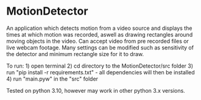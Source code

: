 # MotionDetector

An application which detects motion from a video source and displays the times at which motion was recorded, aswell as drawing rectangles around moving objects in the video. Can accept video from pre recorded files or live webcam footage. Many settings can be modified such as sensitivity of the detector and minimum rectangle size for it to draw.

To run:
    1) open terminal
    2) cd directory to the MotionDetector/src folder
    3) run "pip install -r requirements.txt" - all dependencies will then be installed
    4) run "main.pyw" in the "src" folder

Tested on python 3.10, however may work in other python 3.x versions.
